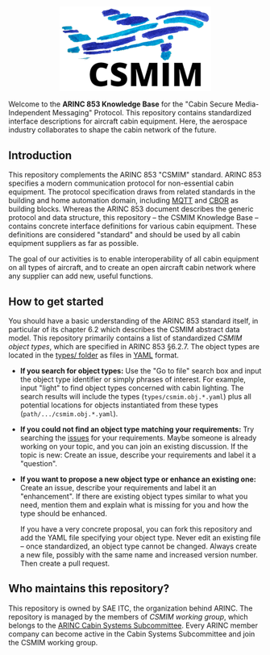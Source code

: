 <!-- <h1 align="center">The ARINC 853 "CSMIM" Knowledge Base</h1> -->
<p align="center">
  <a href="https://github.com/ARINC-IA/CSMIM">
    <img alt="CSMIM" title="CSMIM" src="docs/csmim.png" width="300">
  </a>
</p>

Welcome to the **ARINC 853 Knowledge Base** for the "Cabin Secure Media-Independent Messaging" Protocol.
This repository contains standardized interface descriptions for aircraft cabin equipment.
Here, the aerospace industry collaborates to shape the cabin network of the future.


## Introduction

This repository complements the ARINC 853 "CSMIM" standard. ARINC 853 specifies a modern
communication protocol for non-essential cabin equipment. The protocol specification draws
from related standards in the building and home automation domain, including
[MQTT](https://mqtt.org/) and [CBOR](https://cbor.io/) as building blocks. Whereas the
ARINC 853 document describes the generic protocol and data structure, this
repository &ndash; the CSMIM Knowledge Base &ndash; contains concrete interface definitions for
various cabin equipment. These definitions are considered "standard" and should be used
by all cabin equipment suppliers as far as possible.

The goal of our activities is to enable interoperability of all cabin equipment on all
types of aircraft, and to create an open aircraft cabin network where any supplier can
add new, useful functions.


## How to get started

You should have a basic understanding of the ARINC 853 standard itself, in particular of its
chapter 6.2 which describes the CSMIM abstract data model. This repository primarily contains
a list of standardized *CSMIM object types*, which are specified in ARINC 853 §6.2.7. The
object types are located in the [types/ folder](types/) as files in
[YAML](https://en.wikipedia.org/wiki/YAML) format.

- **If you search for object types:**
  Use the "Go to file" search box and input the object type
  identifier or simply phrases of interest. For example, input "light" to find object types
  concerned with cabin lighting. The search results will include the types
  (`types/csmim.obj.*.yaml`) plus all potential locations for objects instantiated from
  these types (`path/.../csmim.obj.*.yaml`).

- **If you could not find an object type matching your requirements:**
  Try searching the [issues](https://github.com/ARINC-IA/CSMIM/issues) for your requirements.
  Maybe someone is already working on your topic, and you can join an existing discussion.
  If the topic is new: Create an issue, describe your requirements and label it a "question".

- **If you want to propose a new object type or enhance an existing one:**
  Create an issue, describe your requirements and label it an "enhancement". If there are
  existing object types similar to what you need, mention them and explain what is
  missing for you and how the type should be enhanced.

  If you have a very concrete proposal, you can fork this repository and add
  the YAML file specifying your object type. Never edit an existing file &ndash;
  once standardized, an object type cannot be changed. Always create a new file,
  possibly with the same name and increased version number. Then create a pull
  request.


## Who maintains this repository?

This repository is owned by SAE ITC, the organization behind ARINC. The repository is managed
by the members of *CSMIM working group*, which belongs to the
[ARINC Cabin Systems Subcommittee](https://aviation-ia.sae-itc.com/subcommittees/cabin-systems-subcommittee).
Every ARINC member company can become active in the Cabin Systems Subcommittee and join the
CSMIM working group.
